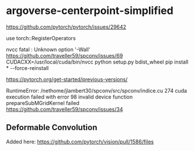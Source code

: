# argoverse-centerpoint-simplified


https://github.com/pytorch/pytorch/issues/29642



use torch::RegisterOperators


nvcc fatal   : Unknown option '-Wall'
https://github.com/traveller59/spconv/issues/69
CUDACXX=/usr/local/cuda/bin/nvcc python setup.py bdist_wheel
pip install * --force-reinstall


https://pytorch.org/get-started/previous-versions/


RuntimeError: /nethome/jlambert30/spconv/src/spconv/indice.cu 274
cuda execution failed with error 98 invalid device function
prepareSubMGridKernel failed
https://github.com/traveller59/spconv/issues/34

## Deformable Convolution 

Added here:
https://github.com/pytorch/vision/pull/1586/files
